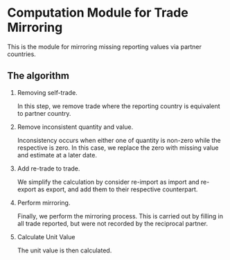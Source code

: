 # Computation Module for Trade Mirroring

This is the module for mirroring missing reporting values via partner
countries.


## The algorithm

1. Removing self-trade.

   In this step, we remove trade where the reporting country is equivalent to partner country.

2. Remove inconsistent quantity and value.

   Inconsistency occurs when either one of quantity is non-zero while
   the respective is zero. In this case, we replace the zero with
   missing value and estimate at a later date.

3. Add re-trade to trade.

   We simplify the calculation by consider re-import as import and
   re-export as export, and add them to their respective counterpart.

4. Perform mirroring.

   Finally, we perform the mirroring process. This is carried out by
   filling in all trade reported, but were not recorded by the
   reciprocal partner.

5. Calculate Unit Value

   The unit value is then calculated.

